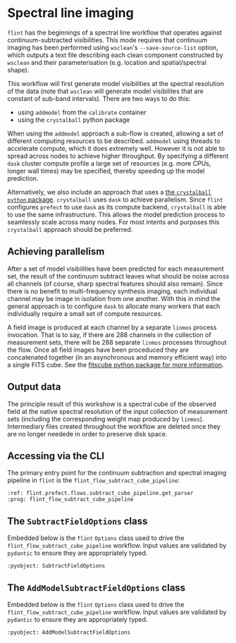 # Spectral line imaging

`flint` has the beginnings of a spectral line workflow that operates against continuum-subtracted visibilities. This mode requires that continuum imaging has been performed using `wsclean`'s `--save-source-list` option, which outputs a text file describing each clean component constructed by `wsclean` and their parameterisation (e.g. location and spatial/spectral shape).

This workflow will first generate model visibilities at the spectral resolution of the data (note that `wsclean` will generate model visibilites that are constant of sub-band intervals). There are two ways to do this:

- using `addmodel` from the `calibrate` container
- using the `crystalball` python package

When using the `addmodel` approach a sub-flow is created, allowing a set of different computing resources to be described. `addmodel` using threads to accelerate compute, which it does extremely well. However it is not able to spread across nodes to achieve higher throughput. By specifying a different `dask` cluster compute profile a large set of resources (e.g. more CPUs, longer wall times) may be specified, thereby speeding up the model prediction.

Alternatively, we also include an approach that uses a [the `crystalball` `python` package](https://github.com/caracal-pipeline/crystalball).  `crystalball` uses `dask` to achieve parallelism. Since `flint` configures `prefect` to use `dask` as its compute backend, `crystalball` is able to use the same infrastructure. This allows the model prediction process to seamlessly scale across many nodes. For most intents and purposes this `crystalball` approach should be preferred.

## Achieving parallelism

After a set of model visibilities have been predicted for each measurement set, the result of the continuum subtract leaves what should be noise across all channels (of course, sharp spectral features should also remain). Since there is no benefit to multi-frequency synthesis imaging, each individual channel may be image in isolation from one another. With this in mind the general approach is to configure `dask` to allocate many workers that each individually require  a small set of compute resources.

A field image is produced at each channel by a separate `linmos` process invocation. That is to say, if there are 288 channels in the collection of measurement sets, there will be 288 separate  `linmos` processes throughout the flow. Once all field images have been proceduced they are concatenated together (in an asynchronous and memory efficient way) into a single FITS cube. See the [fitscube python package for more information](https://github.com/alecthomson/fitscube).

## Output data

The principle result of this workshow is a spectral cube of the observed field at the native spectral resolution of the input collection of measurement sets (including the corresponding weight map produced by `linmos`). Intermediary files created throughout the workflow are deleted once they are no longer needede in order to preserve disk space.

## Accessing via the CLI

The primary entry point for the continuum subtraction and spectral imaging pipeline in `flint` is the `flint_flow_subtract_cube_pipeline`:

```{argparse}
:ref: flint.prefect.flows.subtract_cube_pipeline.get_parser
:prog: flint_flow_subtract_cube_pipeline
```

## The `SubtractFieldOptions` class

Embedded below is the `flint` `Options` class used to drive the `flint_flow_subtract_cube_pipeline` workflow. Input values are validated by `pydantic` to ensure they are appropriately typed.

```{literalinclude}  ../../flint/options.py
:pyobject: SubtractFieldOptions
```

## The `AddModelSubtractFieldOptions` class

Embedded below is the `flint` `Options` class used to drive the `flint_flow_subtract_cube_pipeline` workflow. Input values are validated by `pydantic` to ensure they are appropriately typed.

```{literalinclude}  ../../flint/options.py
:pyobject: AddModelSubtractFieldOptions
```
